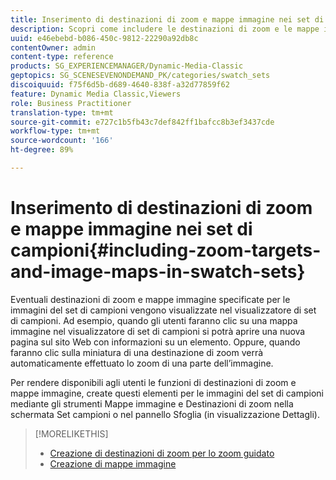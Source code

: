 ```yaml
---
title: Inserimento di destinazioni di zoom e mappe immagine nei set di campioni
description: Scopri come includere le destinazioni di zoom e le mappe immagine nei set di campioni.
uuid: e46ebebd-b086-450c-9812-22290a92db8c
contentOwner: admin
content-type: reference
products: SG_EXPERIENCEMANAGER/Dynamic-Media-Classic
geptopics: SG_SCENESEVENONDEMAND_PK/categories/swatch_sets
discoiquuid: f75f6d5b-d689-4640-838f-a32d77859f62
feature: Dynamic Media Classic,Viewers
role: Business Practitioner
translation-type: tm+mt
source-git-commit: e727c1b5fb43c7def842ff1bafcc8b3ef3437cde
workflow-type: tm+mt
source-wordcount: '166'
ht-degree: 89%

---
```



# Inserimento di destinazioni di zoom e mappe immagine nei set di campioni{#including-zoom-targets-and-image-maps-in-swatch-sets}

Eventuali destinazioni di zoom e mappe immagine specificate per le immagini del set di campioni vengono visualizzate nel visualizzatore di set di campioni. Ad esempio, quando gli utenti faranno clic su una mappa immagine nel visualizzatore di set di campioni si potrà aprire una nuova pagina sul sito Web con informazioni su un elemento. Oppure, quando faranno clic sulla miniatura di una destinazione di zoom verrà automaticamente effettuato lo zoom di una parte dell’immagine.

Per rendere disponibili agli utenti le funzioni di destinazioni di zoom e mappe immagine, create questi elementi per le immagini del set di campioni mediante gli strumenti Mappe immagine e Destinazioni di zoom nella schermata Set campioni o nel pannello Sfoglia (in visualizzazione Dettagli).

>[!MORELIKETHIS]
>
>* [Creazione di destinazioni di zoom per lo zoom guidato](creating-zoom-targets-guided-zoom.md#creating_zoom_targets_for_guided_zoom)
>* [Creazione di mappe immagine](creating-image-maps.md#creating_image_maps)

